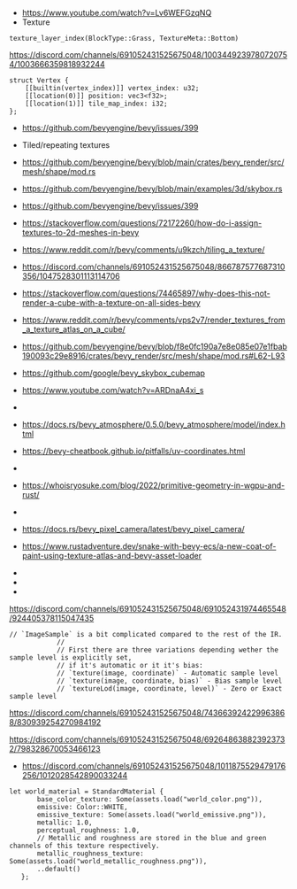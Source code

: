  * https://www.youtube.com/watch?v=Lv6WEFGzqNQ
  * Texture 
```
texture_layer_index(BlockType::Grass, TextureMeta::Bottom)
```
https://discord.com/channels/691052431525675048/1003449239780720754/1003666359818932244

```
struct Vertex {
    [[builtin(vertex_index)]] vertex_index: u32;
    [[location(0)]] position: vec3<f32>;
    [[location(1)]] tile_map_index: i32;
};
```

 * https://github.com/bevyengine/bevy/issues/399
  * Tiled/repeating textures


 * https://github.com/bevyengine/bevy/blob/main/crates/bevy_render/src/mesh/shape/mod.rs
 * https://github.com/bevyengine/bevy/blob/main/examples/3d/skybox.rs

 * https://github.com/bevyengine/bevy/issues/399
 * https://stackoverflow.com/questions/72172260/how-do-i-assign-textures-to-2d-meshes-in-bevy
 * https://www.reddit.com/r/bevy/comments/u9kzch/tiling_a_texture/

 * https://discord.com/channels/691052431525675048/866787577687310356/1047528301113114706



 * https://stackoverflow.com/questions/74465897/why-does-this-not-render-a-cube-with-a-texture-on-all-sides-bevy
 * https://www.reddit.com/r/bevy/comments/vps2v7/render_textures_from_a_texture_atlas_on_a_cube/
 * https://github.com/bevyengine/bevy/blob/f8e0fc190a7e8e085e07e1fbab190093c29e8916/crates/bevy_render/src/mesh/shape/mod.rs#L62-L93
 * https://github.com/google/bevy_skybox_cubemap
 * https://www.youtube.com/watch?v=ARDnaA4xi_s
 * 
 * https://docs.rs/bevy_atmosphere/0.5.0/bevy_atmosphere/model/index.html
 * https://bevy-cheatbook.github.io/pitfalls/uv-coordinates.html
 * 
 * https://whoisryosuke.com/blog/2022/primitive-geometry-in-wgpu-and-rust/
 * 
 * https://docs.rs/bevy_pixel_camera/latest/bevy_pixel_camera/
 * https://www.rustadventure.dev/snake-with-bevy-ecs/a-new-coat-of-paint-using-texture-atlas-and-bevy-asset-loader
 * 
 * 
 * 


https://discord.com/channels/691052431525675048/691052431974465548/924405378115047435
```
// `ImageSample` is a bit complicated compared to the rest of the IR.
            //
            // First there are three variations depending wether the sample level is explicitly set,
            // if it's automatic or it it's bias:
            // `texture(image, coordinate)` - Automatic sample level
            // `texture(image, coordinate, bias)` - Bias sample level
            // `textureLod(image, coordinate, level)` - Zero or Exact sample level
```
https://discord.com/channels/691052431525675048/743663924229963868/830939254270984192

https://discord.com/channels/691052431525675048/692648638823923732/798328670053466123


 * https://discord.com/channels/691052431525675048/1011875529479176256/1012028542890033244
 ```
 let world_material = StandardMaterial {
        base_color_texture: Some(assets.load("world_color.png")),
        emissive: Color::WHITE,
        emissive_texture: Some(assets.load("world_emissive.png")),
        metallic: 1.0,
        perceptual_roughness: 1.0,
        // Metallic and roughness are stored in the blue and green channels of this texture respectively.
        metallic_roughness_texture: Some(assets.load("world_metallic_roughness.png")),
        ..default()
    };
 ```




